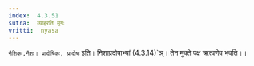 ```yaml
---
index:  4.3.51
sutra:  व्याहरति मृगः
vritti:  nyasa
---
```


`नैशिकः,नैशः। प्रादोषिकः, प्रादोषः` इति। निशाप्रदोषाभ्यां (4.3.14)`ञ्। तेन मुक्ते पक्ष ऋत्वणेव भवति।।

